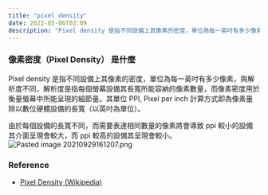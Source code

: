 ```yaml
---
title: "pixel density"
date: 2022-05-06T02:09
description: "Pixel density 是指不同設備上其像素的密度，單位為每一英吋有多少像素，與解析度不同，解析度是指每個螢幕設備其長寬所能容納的像素數量，而像素密度用於衡量螢幕中所能呈現的細節量。其單位 PPI, Pixel per inch 計算方式即為像素量除以數位硬體設備的長寬（以英吋為單位..."
---
```

### 像素密度（Pixel Density） 是什麼
Pixel density 是指不同設備上其像素的密度，單位為每一英吋有多少像素，與解析度不同，解析度是指每個螢幕設備其長寬所能容納的像素數量，而像素密度用於衡量螢幕中所能呈現的細節量。其單位 PPI, Pixel per inch 計算方式即為像素量除以數位硬體設備的長寬（以英吋為單位）。

由於每個設備的長寬不同，而需要表達相同數量的像素將會導致 ppi 較小的設備其介面呈現會較大，而 ppi 較高的設備其呈現會較小。
![Pasted image 20210929161207.png](https://i.imgur.com/jEVqEiL.png)

### Reference
- [Pixel Density (Wikipedia)](https://en.wikipedia.org/wiki/Pixel_density)